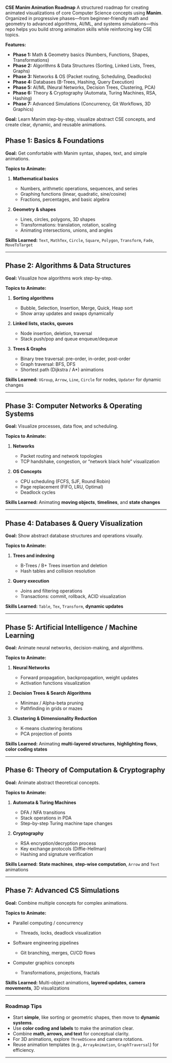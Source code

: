 **CSE Manim Animation Roadmap**
A structured roadmap for creating animated visualizations of core Computer Science concepts using **Manim**. Organized in progressive phases—from beginner-friendly math and geometry to advanced algorithms, AI/ML, and systems simulations—this repo helps you build strong animation skills while reinforcing key CSE topics.

**Features:**

* **Phase 1:** Math & Geometry basics (Numbers, Functions, Shapes, Transformations)
* **Phase 2:** Algorithms & Data Structures (Sorting, Linked Lists, Trees, Graphs)
* **Phase 3:** Networks & OS (Packet routing, Scheduling, Deadlocks)
* **Phase 4:** Databases (B-Trees, Hashing, Query Execution)
* **Phase 5:** AI/ML (Neural Networks, Decision Trees, Clustering, PCA)
* **Phase 6:** Theory & Cryptography (Automata, Turing Machines, RSA, Hashing)
* **Phase 7:** Advanced Simulations (Concurrency, Git Workflows, 3D Graphics)

**Goal:** Learn Manim step-by-step, visualize abstract CSE concepts, and create clear, dynamic, and reusable animations.

## **Phase 1: Basics & Foundations**

**Goal:** Get comfortable with Manim syntax, shapes, text, and simple animations.

**Topics to Animate:**

1. **Mathematical basics**

   * Numbers, arithmetic operations, sequences, and series
   * Graphing functions (linear, quadratic, sine/cosine)
   * Fractions, percentages, and basic algebra
2. **Geometry & shapes**

   * Lines, circles, polygons, 3D shapes
   * Transformations: translation, rotation, scaling
   * Animating intersections, unions, and angles

**Skills Learned:** `Text`, `MathTex`, `Circle`, `Square`, `Polygon`, `Transform`, `Fade`, `MoveToTarget`

---

## **Phase 2: Algorithms & Data Structures**

**Goal:** Visualize how algorithms work step-by-step.

**Topics to Animate:**

1. **Sorting algorithms**

   * Bubble, Selection, Insertion, Merge, Quick, Heap sort
   * Show array updates and swaps dynamically
2. **Linked lists, stacks, queues**

   * Node insertion, deletion, traversal
   * Stack push/pop and queue enqueue/dequeue
3. **Trees & Graphs**

   * Binary tree traversal: pre-order, in-order, post-order
   * Graph traversal: BFS, DFS
   * Shortest path (Dijkstra / A\*) animations

**Skills Learned:** `VGroup`, `Arrow`, `Line`, `Circle` for nodes, `Updater` for dynamic changes

---

## **Phase 3: Computer Networks & Operating Systems**

**Goal:** Visualize processes, data flow, and scheduling.

**Topics to Animate:**

1. **Networks**

   * Packet routing and network topologies
   * TCP handshake, congestion, or “network black hole” visualization
2. **OS Concepts**

   * CPU scheduling (FCFS, SJF, Round Robin)
   * Page replacement (FIFO, LRU, Optimal)
   * Deadlock cycles

**Skills Learned:** Animating **moving objects**, **timelines**, and **state changes**

---

## **Phase 4: Databases & Query Visualization**

**Goal:** Show abstract database structures and operations visually.

**Topics to Animate:**

1. **Trees and indexing**

   * B-Trees / B+ Trees insertion and deletion
   * Hash tables and collision resolution
2. **Query execution**

   * Joins and filtering operations
   * Transactions: commit, rollback, ACID visualization

**Skills Learned:** `Table`, `Tex`, `Transform`, **dynamic updates**

---

## **Phase 5: Artificial Intelligence / Machine Learning**

**Goal:** Animate neural networks, decision-making, and algorithms.

**Topics to Animate:**

1. **Neural Networks**

   * Forward propagation, backpropagation, weight updates
   * Activation functions visualization
2. **Decision Trees & Search Algorithms**

   * Minimax / Alpha-beta pruning
   * Pathfinding in grids or mazes
3. **Clustering & Dimensionality Reduction**

   * K-means clustering iterations
   * PCA projection of points

**Skills Learned:** Animating **multi-layered structures**, **highlighting flows**, **color coding states**

---

## **Phase 6: Theory of Computation & Cryptography**

**Goal:** Animate abstract theoretical concepts.

**Topics to Animate:**

1. **Automata & Turing Machines**

   * DFA / NFA transitions
   * Stack operations in PDA
   * Step-by-step Turing machine tape changes
2. **Cryptography**

   * RSA encryption/decryption process
   * Key exchange protocols (Diffie-Hellman)
   * Hashing and signature verification

**Skills Learned:** **State machines**, **step-wise computation**, `Arrow` and `Text` animations

---

## **Phase 7: Advanced CS Simulations**

**Goal:** Combine multiple concepts for complex animations.

**Topics to Animate:**

* Parallel computing / concurrency

  * Threads, locks, deadlock visualization
* Software engineering pipelines

  * Git branching, merges, CI/CD flows
* Computer graphics concepts

  * Transformations, projections, fractals

**Skills Learned:** Multi-object animations, **layered updates**, **camera movements**, 3D visualizations

---

### **Roadmap Tips**

* Start **simple**, like sorting or geometric shapes, then move to **dynamic systems**.
* Use **color coding and labels** to make the animation clear.
* Combine **math, arrows, and text** for conceptual clarity.
* For 3D animations, explore `ThreeDScene` and camera rotations.
* Reuse animation templates (e.g., `ArrayAnimation`, `GraphTraversal`) for efficiency.

---
